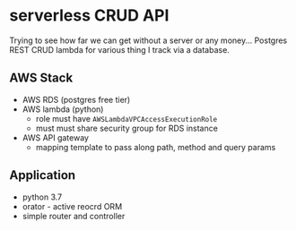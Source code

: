 # serverless CRUD API

Trying to see how far we can get without a server or any money...
Postgres REST CRUD lambda for various thing I track via a database.

## AWS Stack

* AWS RDS (postgres free tier)
* AWS lambda (python)
  * role must have `AWSLambdaVPCAccessExecutionRole`
  * must must share security group for RDS instance
* AWS API gateway 
  * mapping template to pass along path, method and query params
  
## Application

* python 3.7
* orator - active reocrd ORM
* simple router and controller
